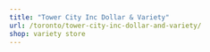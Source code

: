 ```yaml
---
title: "Tower City Inc Dollar & Variety"
url: /toronto/tower-city-inc-dollar-and-variety/
shop: variety store
---
```


